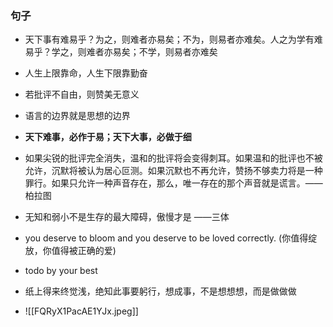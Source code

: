 ### 句子

- 天下事有难易乎？为之，则难者亦易矣；不为，则易者亦难矣。人之为学有难易乎？学之，则难者亦易矣；不学，则易者亦难矣 

- 人生上限靠命，人生下限靠勤奋

- 若批评不自由，则赞美无意义

- 语言的边界就是思想的边界

 - **天下难事，必作于易；天下大事，必做于细**

- 如果尖锐的批评完全消失，温和的批评将会变得刺耳。如果温和的批评也不被允许，沉默将被认为居心叵测。如果沉默也不再允许，赞扬不够卖力将是一种罪行。如果只允许一种声音存在，那么，唯一存在的那个声音就是谎言。——柏拉图

-  无知和弱小不是生存的最大障碍，傲慢才是   ——三体

- you deserve to bloom and you deserve to be loved correctly. (你值得绽放，你值得被正确的爱)
- todo by your best

- 纸上得来终觉浅，绝知此事要躬行，想成事，不是想想想，而是做做做





- ![[FQRyX1PacAE1YJx.jpeg]]

